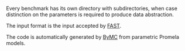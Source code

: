 Every benchmark has its own directory with subdirectories, when case
distinction on the parameters is required to produce data abstraction.

The input format is the input accepted by
[FAST](http://www.lsv.ens-cachan.fr/Software/fast/).

The code is automatically generated by [ByMC](http://forsyte.at/software/bymc/)
from parametric Promela models.

